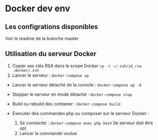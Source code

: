 # Docker dev env

## Les configrations disponibles

Voir le readme de la branche master


## Utilisation du serveur Docker

1. Copier ses clés RSA dans le scope Docker ``cp -r ~/.ssh/id_rsa .docker/.ssh``
2. Lancer le serveur : ```docker-compose up``` 

- Lancer le serveur détaché de la console : ```docker-compose up -d```
- Stopper le serveur en mode détaché : ```docker-compose stop```

- Build ou rebuild des container : ```docker-compose build```

- Executer des commandes php ou composer sur le serveur Docker : 
    1. Se connecter : ```docker-compose exec php bash``` (le serveur doit être up)
    2. Lancer la commande voulue

